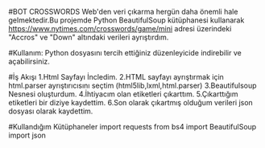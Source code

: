 #BOT CROSSWORDS 
Web'den veri çıkarma hergün daha önemli hale gelmektedir.Bu projemde Python BeautifulSoup kütüphanesi kullanarak  https://www.nytimes.com/crosswords/game/mini adresi üzerindeki "Accros" ve "Down" altındaki verileri ayrıştırdım. 

#Kullanım:
 Python dosyasını tercih ettiğiniz düzenleyicide indirebilir ve açabilirsiniz.
 
#İş Akışı
  1.Html Sayfayı İncledim.
  2.HTML sayfayı ayrıştırmak için  html.parser ayrıştırıcısını seçtim (html5lib,lxml,html.parser)
  3.Beautifulsoup Nesnesi oluşturdum.
  4.İhtiyacım olan  etiketleri çıkarttım.
  5.Çıkarttığım etiketleri bir diziye kaydettim.
  6.Son olarak çıkartmış olduğum verileri json dosyası olarak kaydettim.

#Kullandığım Kütüphaneler
import requests
from bs4 import BeautifulSoup
import json
